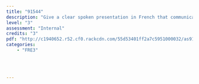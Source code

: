 ```yaml
---
title: "91544"
description: "Give a clear spoken presentation in French that communicates a critical response to stimulus material"
level: "3"
assessment: "Internal"
credits: "3"
pdf: "http://c1940652.r52.cf0.rackcdn.com/55d53401ff2a7c5951000032/as91544.pdf"
categories:
    - "FRE3"
    
    
    
    
---
```

